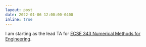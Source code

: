 ```yaml
---
layout: post
date: 2022-01-06 12:00:00-0400
inline: true
---
```

I am starting as the lead TA for <a href="http://cim.mcgill.ca/~derek/ecse343.html">ECSE 343 Numerical Methods for Engineering</a>.
